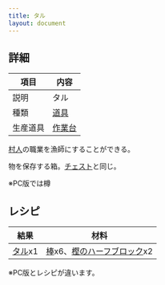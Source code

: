```yaml
---
title: タル
layout: document
---
```

## 詳細

|項目|内容|
|---|---|
|説明|タル|
|種類|[道具](道具)|
|生産道具|[作業台](作業台)|

[村人](村人)の職業を漁師にすることができる。

物を保存する箱。[チェスト](チェスト)と同じ。

※PC版では樽

## レシピ

|結果|材料|
|---|---|
|[タル](タル)x1|[棒](棒)x6、[樫のハーフブロック](樫のハーフブロック)x2|

※PC版とレシピが違います。
